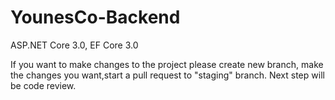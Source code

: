 # YounesCo-Backend
ASP.NET Core 3.0, EF Core 3.0

If you want to make changes to the project please create new branch, make the changes you want,start a pull request to "staging" branch.
Next step will be code review.
